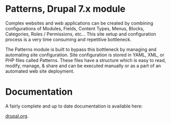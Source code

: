 # Patterns, Drupal 7.x module

Complex websites and web applications can be created by combining
configurations of Modules, Fields, Content Types, Menus, Blocks,
Categories, Roles / Permissions, etc... This site setup and
configuration process is a very time consuming and repetitive
bottleneck.

The Patterns module is built to bypass this bottleneck by managing and
automating site configuration. Site configuration is stored in YAML, XML, or
PHP files called Patterns. These files have a structure which is
easy to read, modify, manage, & share and can be executed manually or as
a part of an automated web site deployment.

# Documentation

A fairly complete and up to date documentation is available here:

[drupal.org](http://drupal.org/node/1464118).
